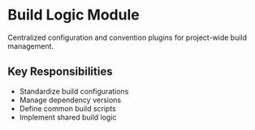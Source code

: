 # Build Logic Module

Centralized configuration and convention plugins for project-wide build management.

## Key Responsibilities
- Standardize build configurations
- Manage dependency versions
- Define common build scripts
- Implement shared build logic
